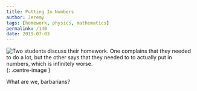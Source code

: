 ```yaml
---
title: Putting In Numbers
author: Jeremy
tags: [homework, physics, mathematics]
permalink: /140
date: 2019-07-03
---
```


![Two students discuss their homework. One complains that they needed to do a lot, but the other says that they needed to to actually put in numbers, which is infinitely worse.](https://res.cloudinary.com/dh3hm8pb7/image/upload/c_scale,q_auto:best/v1535842782/Handwaving/Published/PuttingInNumbers.png){: .centre-image }

What are we, barbarians?
